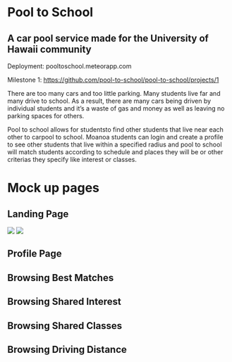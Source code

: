 # Pool to School
## A car pool service made for the University of Hawaii community

Deployment: pooltoschool.meteorapp.com

Milestone 1: https://github.com/pool-to-school/pool-to-school/projects/1

There are too many cars and too little parking. Many students live far and many drive to school. As a result, there are many cars being driven by individual students and it’s a waste of gas and money as well as leaving no parking spaces for others.

Pool to school allows for studentsto find other students that live near each other to carpool to school. Moanoa students can login and create a profile to see other students that live within a specified radius and pool to school will match students according to schedule and places they will be or other criterias they specify like interest or classes.

# Mock up pages

## Landing Page
<img class="ui medium right floated image" src="pool-to-school.github.io/images/landing1.png">
<img class="ui medium right floated image" src="pool-to-school.github.io/images/landing2.png">

## Profile Page

## Browsing Best Matches

## Browsing Shared Interest

## Browsing Shared Classes

## Browsing Driving Distance

